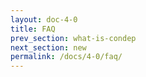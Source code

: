 ```yaml
---
layout: doc-4-0
title: FAQ
prev_section: what-is-condep
next_section: new
permalink: /docs/4-0/faq/
---
```

